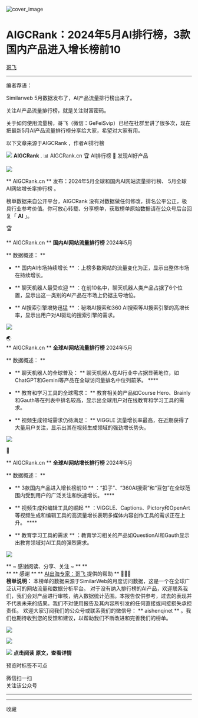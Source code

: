 ![cover_image](https://mmbiz.qpic.cn/mmbiz_jpg/ibFTiaLQPCIsWwVnwWqwovuxYnMibz4VcIaXXBjX5LGK0yHkCsYRdT8JPibPNcDGmFdQK7xlTVW9blwkFRt76SyICA/0?wx_fmt=jpeg)

#  AIGCRank：2024年5月AI排行榜，3款国内产品进入增长榜前10

[ 哥飞 ](javascript:void\(0\);)

__ _ _ _ _

编者荐语：

Similarweb 5月数据发布了，AI产品流量排行榜出来了。

关注AI产品流量排行榜，就是关注财富密码。

关于如何使用流量榜，哥飞（微信：GeFeiSvip）已经在社群里讲了很多次，现在把最新5月AI产品流量排行榜分享给大家，希望对大家有用。

以下文章来源于AIGCRank  ，作者AI排行榜

![](http://wx.qlogo.cn/mmhead/00GYaClAoOrowGaVmE5yGRBn5qa4icbemUXVGHKSWBYIzRy6dlBY7Zod4iaLcyqCVd2cnsShLlMOk/0)
**AIGCRank** .  📊 AIGCRank.cn 🏆 AI排行榜 🚀 发现AI好产品

![](https://mmbiz.qpic.cn/mmbiz_png/ibFTiaLQPCIsWmoW4hzdshHR9qSAmjqMA6ykbvA2UhjaGIhTKFAnv32j5Kh83dQSDkiabzJpjzDBy6fZt32YSSBEQ/640?wx_fmt=png&from=appmsg)

** AIGCRank.cn  ** 发布：2024年5月全球和国内AI网站流量排行榜、  5月全球  AI网站增长率排行榜  。  

榜单数据来自公开平台，AIGCRank 没有对数据做任何修改，排名公平公正，极具行业参考价值。你可放心转载、分享榜单，获取榜单原始数据请在公众号后台回复「
**AI** 」。

  

🏆

** AIGCRank.cn  ** **国内AI网站流量排行榜** 2024年5月

** 数据概述：  **  

  * ** 国内AI市场持续增长  ** ：上榜多数网站的流量变化为正，显示出整体市场在持续增长。 

  * ** 聊天机器人最受欢迎  ** ：在前10名中，聊天机器人类产品占据了6个位置，显示出这一类别的AI产品在市场上仍据主导地位。 

  * ** AI搜索引擎增势迅猛  ** ：秘塔AI搜索和360 AI搜索等AI搜索引擎的高增长率，显示出用户对AI驱动的搜索引擎的需求。 

  

![](https://mmbiz.qpic.cn/mmbiz_png/ibFTiaLQPCIsWwVnwWqwovuxYnMibz4VcIa9T1sgicx865gEM6VKPxFicicDPzHgPg69nMjut4JbNO0F8JtpvR3pUicNw/640?wx_fmt=png&from=appmsg)

🌏  
** AIGCRank.cn  ** **全球AI网站流量排行榜** 2024年5月

** 数据概述：  **  

  * ** 聊天机器人的全球普及：  ** 聊天机器人在AI行业中占据显著地位，如ChatGPT和Gemini等产品在全球访问量排名中位列前茅。  ****

  * ** 教育和学习工具的全球需求：  ** 教育相关的产品如Course Hero、Brainly和Gauth等在列表中排名较高，显示出全球用户对在线教育和学习工具的需求。 
  * ** 视频生成领域需求仍待满足：  ** VIGGLE 流量增长率最高，在近期获得了大量用户关注，显示出其在视频生成领域的强劲增长势头。 

  

![](https://mmbiz.qpic.cn/mmbiz_png/ibFTiaLQPCIsWwVnwWqwovuxYnMibz4VcIaUcZgpZ9pDgMxic7gu1ZRTmj3Vr24VEowj8icakL0Unf8RIkByK8Wv4RA/640?wx_fmt=png&from=appmsg)

  

🚀  

** AIGCRank.cn  ** **全球AI网站增长排行榜** 2024年5月

** 数据概述：  **

  * ** 3款国内产品进入增长榜前10  ** ：“扣子”、“360AI搜索”和“豆包”在全球范围内受到用户的广泛关注和快速增长。  ****

  * ** 视频生成和编辑工具的崛起  ** ：VIGGLE、Captions、Pictory和OpenArt等视频生成和编辑工具的高流量增长表明多媒体内容创作工具的需求正在上升。  ****

  * ** 教育学习工具的需求  ** ：教育学习相关的产品如QuestionAI和Gauth显示出教育领域对AI工具的强烈需求。 

  

![](https://mmbiz.qpic.cn/mmbiz_png/ibFTiaLQPCIsWwVnwWqwovuxYnMibz4VcIaNgTBvR9OOXibic6Wh6beAtWJgC7bCjqt6pd1bEDe1ly7lt1H2agZLTQQ/640?wx_fmt=png&from=appmsg)

** ~ 感谢阅读、分享、关注 ~  ** **  
** ** 感谢  ** ** [ AI出海专家：哥飞
](https://mp.weixin.qq.com/s?__biz=MjM5OTIzMzYyMA==&mid=2650082843&idx=1&sn=50add036fed1ac78f2c71887bbedb990&scene=21#wechat_redirect)
提供的帮助  ** 👩🏻‍🚀  
**榜单说明：** 本榜单的数据来源于SimilarWeb的月度访问数据，这是一个在全球广泛认可的网站流量和数据分析平台。
对于没有纳入排行榜的AI产品，欢迎联系我们，我们会对产品进行审核，纳入数据统计范围。本报告仅供参考，过去的表现并不代表未来的结果。我们不对使用报告及其内容所引发的任何直接或间接损失承担责任。
欢迎大家订阅我们的公众号或联系我们的微信号： ** aishenqinet  ** 。我们也期待收到您的反馈和建议，以帮助我们不断改进和完善我们的榜单。  

![](https://mmbiz.qpic.cn/mmbiz_png/ibFTiaLQPCIsWmoW4hzdshHR9qSAmjqMA6ykbvA2UhjaGIhTKFAnv32j5Kh83dQSDkiabzJpjzDBy6fZt32YSSBEQ/640?wx_fmt=png&from=appmsg)

  

  
![](https://mmbiz.qpic.cn/mmbiz_png/ibFTiaLQPCIsWmoW4hzdshHR9qSAmjqMA6hiaAnicWvEFlZv4J3lsF2SMUEQp7NZibhaLE4uWx0tcTjjppF6Pw7A7hw/640?wx_fmt=png&from=appmsg)  

  

![](https://mmbiz.qpic.cn/mmbiz/z9433rAGTDdpO0B0FqCuTT6IVUeJeupR8DrCPat3Iqu9rfDbpxOwwsZrzLecngibudlf85XCJnDHVMtk9Xw9pzw/640?wx_fmt=gif&tp=wxpic&wxfrom=5&wx_lazy=1)
**点击阅读** **原文，查看详情**

预览时标签不可点

微信扫一扫  
关注该公众号





****



****



  收藏

